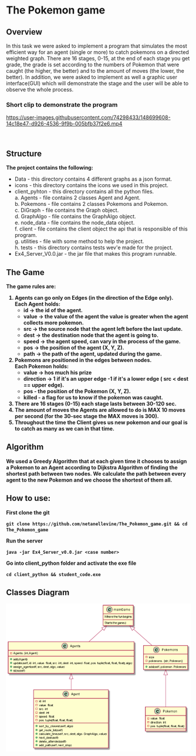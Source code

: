 # The Pokemon game

## Overview
In this task we were asked to implement a program that simulates the most efficient way for an agent (single or more) to catch pokemons on 
a directed weighted graph. There are 16 stages, 0-15, at the end of each stage you get grade, the grade is set according to the 
numbers of Pokemon that were caught (the higher, the better) and to the amount of moves (the lower, the better).
In addition, we were asked to implement as well a graphic user interface(GUI) which will demonstrate the stage and the user will be able to observe
the whole process. 
<br>


### Short clip to demonstrate the program
https://user-images.githubusercontent.com/74298433/148699608-14c18e47-d926-4536-9f9b-005bfb37f2e6.mp4

<br>

## Structure 
**The project contains the following:**
* Data - this directory contains 4 different graphs as a json format.
* icons - this directory contains the icons we used in this project.
* client_pyhton - this directory contains all the python files.<br>
  a. Agents - file contains 2 classes Agent and Agent.<br>
  b. Pokemons - file contains 2 classes Pokemons and Pokemon.<br>
  c. DiGraph - file contains the Graph object.<br>
  d. GraphAlgo - file contains the GraphAlgo object.<br>
  e. node_data - file contains the node_data object.<br>
  f. client - file contains the client object the api that is responsible of this program.<br>
  g. utilities - file with some method to help the project.<br>
  h. tests - this directory contains tests wev'e made for the project.<br>
* Ex4_Server_V0.0.jar - the jar file that makes this program runnable.
  
## The Game
<b>The game rules are:<b>
1) Agents can go only on Edges (in the direction of the Edge only).<br>
    **Each Agent holds:**
    - id -> the id of the agent.
    - value -> the value of the agent the value is greater when the agent collects more pokemon.
    - src -> the source node that the agent left before the last update.
    - dest -> the destination node that the agent is going to.
    - speed -> the agent speed, can vary in the process of the game.
    - pos -> the position of the agent (X, Y, Z).
    - path -> the path of the agent, updated during the game.
2) Pokemons are positioned in the edges between nodes.<br>
    **Each Pokemon holds:**<br>
    -  value -> hos much his prize
    -  direction -> 1 if it's an upper edge -1 if it's a lower edge ( src < dest == upper edge).
    -  pos - the position of the Pokemon (X, Y, Z).
    -  killed - a flag for us to know if the pokemon was caught.
3) There are 16 stages (0-15) each stage lasts between 30-120 sec.
4) The amount of moves the Agents are allowed to do is MAX 10 moves per second (for the 30-sec stage the MAX moves is 300).
5) Throughout the time the Client gives us new pokemon and our goal is to catch as many as we can in that time.


                                                                                

## Algorithm
  We used a Greedy Algorithm that at each given time it chooses to assign a Pokemon to an Agent according to 
  Dijkstra Algorithm of finding the shortest path between two nodes.
  We calculate the path between every agent to the new Pokemon and we choose the shortest of them all.                                                                              
                                                                             



## How to use:
First clone the git
```
git clone https://github.com/netanellevine/The_Pokemon_game.git && cd The_Pokemon_game
```
Run the server
```
java -jar Ex4_Server_v0.0.jar <case number>
```
Go into client_python folder and activate the exe file
```
cd client_python && student_code.exe
```
## Classes Diagram
   <img src="https://github.com/netanellevine/The_Pokemon_game/blob/master/Project%20UML.png">
